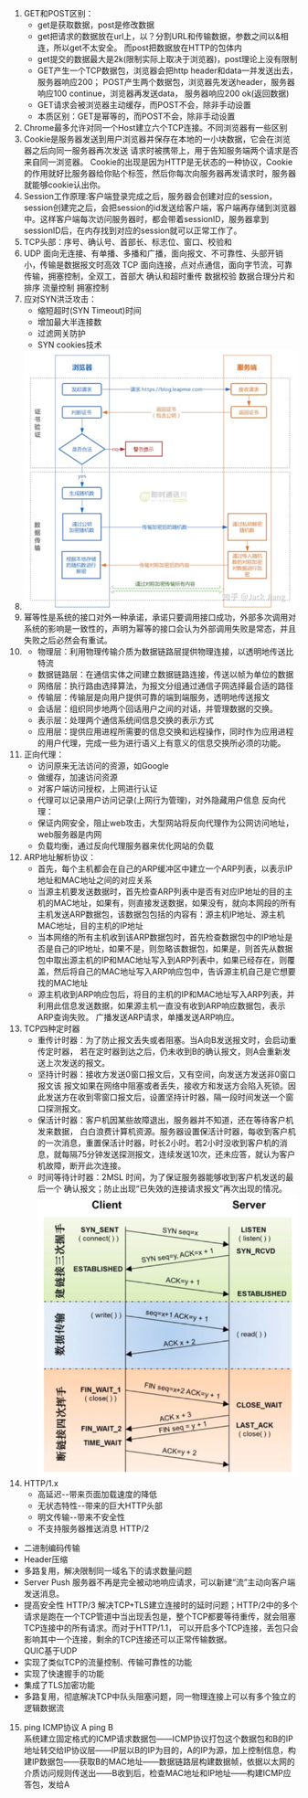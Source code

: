 1. GET和POST区别：
   - get是获取数据，post是修改数据
   - get把请求的数据放在url上，以？分割URL和传输数据，参数之间以&相连，所以get不太安全。
     而post把数据放在HTTP的包体内
   - get提交的数据最大是2k(限制实际上取决于浏览器)，post理论上没有限制
   - GET产生一个TCP数据包，浏览器会把http header和data一并发送出去，服务器响应200；
     POST产生两个数据包，浏览器先发送header，服务器响应100 continue，浏览器再发送data，
     服务器响应200 ok(返回数据)
   - GET请求会被浏览器主动缓存，而POST不会，除非手动设置
   - 本质区别：GET是幂等的，而POST不会，除非手动设置
2. Chrome最多允许对同一个Host建立六个TCP连接。不同浏览器有一些区别
3. Cookie是服务器发送到用户浏览器并保存在本地的一小块数据，它会在浏览器之后向同一服务器再次发送 请求时被携带上，用于告知服务端两个请求是否来自同一浏览器。
   Cookie的出现是因为HTTP是无状态的一种协议，Cookie的作用就好比服务器给你贴个标签，然后你每次向服务器再发请求时，服务器就能够cookie认出你。
4. Session工作原理:客户端登录完成之后，服务器会创建对应的session，session创建完之后，会把session的id发送给客户端，客户端再存储到浏览器中。这样客户端每次访问服务器时，都会带着sessionID，服务器拿到sessionID后，在内存找到对应的session就可以正常工作了。
5. TCP头部：序号、确认号、首部长、标志位、窗口、校验和
6. UDP 面向无连接、有单播、多播和广播，面向报文、不可靠性、头部开销小，传输是数据报文时高效
   TCP 面向连接，点对点通信，面向字节流，可靠传输，拥塞控制，全双工，首部大
   确认和超时重传 数据校验 数据合理分片和排序 流量控制 拥塞控制
7. 应对SYN洪泛攻击：
   - 缩短超时(SYN Timeout)时间
   - 增加最大半连接数
   - 过滤网关防护
   - SYN cookies技术
8. ![](./images/https.png)
9. 幂等性是系统的接口对外一种承诺，承诺只要调用接口成功，外部多次调用对系统的影响是一致性的，声明为幂等的接口会认为外部调用失败是常态，并且失败之后必然会有重试。
10. - 物理层：利用物理传输介质为数据链路层提供物理连接，以透明地传送比特流
    - 数据链路层：在通信实体之间建立数据链路连接，传送以帧为单位的数据
    - 网络层：执行路由选择算法，为报文分组通过通信子网选择最合适的路径
    - 传输层：传输层是向用户提供可靠的端到端服务，透明地传送报文
    - 会话层：组织同步地两个回话用户之间的对话，并管理数据的交换。
    - 表示层：处理两个通信系统间信息交换的表示方式
    - 应用层：提供应用进程所需要的信息交换和远程操作，同时作为应用进程的用户代理，完成一些为进行语义上有意义的信息交换所必须的功能。
11. 正向代理：
    - 访问原来无法访问的资源，如Google
    - 做缓存，加速访问资源
    - 对客户端访问授权，上网进行认证
    - 代理可以记录用户访问记录(上网行为管理)，对外隐藏用户信息
    反向代理：
    - 保证内网安全，阻止web攻击，大型网站将反向代理作为公网访问地址，web服务器是内网
    - 负载均衡，通过反向代理服务器来优化网站的负载
12. ARP地址解析协议：
    - 首先，每个主机都会在自己的ARP缓冲区中建立一个ARP列表，以表示IP地址和MAC地址之间的对应关系
    - 当源主机要发送数据时，首先检查ARP列表中是否有对应IP地址的目的主机的MAC地址，如果有，则直接发送数据，如果没有，就向本网段的所有主机发送ARP数据包，该数据包包括的内容有：源主机IP地址、源主机MAC地址，目的主机的IP地址
    - 当本网络的所有主机收到该ARP数据包时，首先检查数据包中的IP地址是否是自己的IP地址，如果不是，则忽略该数据包，如果是，则首先从数据包中取出源主机的IP和MAC地址写入到ARP列表中，如果已经存在，则覆盖，然后将自己的MAC地址写入ARP响应包中，告诉源主机自己是它想要找的MAC地址
    - 源主机收到ARP响应包后，将目的主机的IP和MAC地址写入ARP列表，并利用此信息发送数据，如果源主机一直没有收到ARP响应数据包，表示ARP查询失败。
    广播发送ARP请求，单播发送ARP响应。
13. TCP四种定时器
    - 重传计时器：为了防止报文丢失或者阻塞。当A向B发送报文时，会启动重传定时器，
                  若在定时器到达之后，仍未收到B的确认报文，则A会重新发送上次发送的报文。
    - 坚持计时器：接收方发送0窗口报文后，又有空间，向发送方发送非0窗口报文该
                报文如果在网络中阻塞或者丢失，接收方和发送方会陷入死锁。因此发送方在收到零窗口报文后，设置坚持计时器，隔一段时间发送一个窗口探测报文。
    - 保活计时器：客户机因某些故障退出，服务器并不知道，还在等待客户机发来数据，
                 白白浪费计算机资源。服务器设置保活计时器，每收到客户机的一次消息，重置保活计时器，时长2小时。若2小时没收到客户机的消息，就每隔75分钟发送探测报文，连续发送10次，还未应答，就认为客户机故障，断开此次连接。
    - 时间等待计时器：2MSL 时间，为了保证服务器能够收到客户机发送的最后一个
                     确认报文；防止出现“已失效的连接请求报文”再次出现的情况。  
    ![](./images/tcp.png)
14. HTTP/1.x   
    - 高延迟--带来页面加载速度的降低
    - 无状态特性--带来的巨大HTTP头部
    - 明文传输--带来不安全性
    - 不支持服务器推送消息
   HTTP/2
   - 二进制编码传输
   - Header压缩
   - 多路复用，解决限制同一域名下的请求数量问题
   - Server Push 服务器不再是完全被动地响应请求，可以新建“流”主动向客户端发送消息。
   - 提高安全性 
   HTTP/3 解决TCP+TLS建立连接时的延时问题；HTTP/2中的多个请求是跑在一个TCP管道中当出现丢包是，整个TCP都要等待重传，就会阻塞TCP连接中的所有请求。而对于HTTP/1.1， 可以开启多个TCP连接，丢包只会影响其中一个连接，剩余的TCP连接还可以正常传输数据。  
   QUIC基于UDP
   - 实现了类似TCP的流量控制、传输可靠性的功能
   - 实现了快速握手的功能
   - 集成了TLS加密功能
   - 多路复用，彻底解决TCP中队头阻塞问题，同一物理连接上可以有多个独立的逻辑数据流
15. ping ICMP协议  A ping B  
系统建立固定格式的ICMP请求数据包——ICMP协议打包这个数据包和B的IP地址转交给IP协议层——IP层以B的IP为目的，A的IP为源，加上控制信息，构建IP数据包——获取B的MAC地址——数据链路层构建数据帧，依据以太网的介质访问规则传送出——B收到后，检查MAC地址和IP地址——构建ICMP应答包，发给A